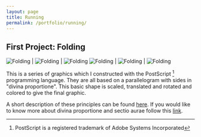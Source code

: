 ```yaml
---
layout: page
title: Running
permalink: /portfolio/running/
---
```


<h2>First Project: Folding</h2>

![Folding](/assets/img/exp.jpg) | ![Folding](/assets/img/yellow.jpg) | ![Folding](/assets/img/simply.jpg) 
![Folding](/assets/img/goldinv.jpg) | ![Folding](/assets/img/yellowinv.jpg) | ![Folding](/assets/img/simplyinv.jpg) 


This is a series of graphics which I constructed with the PostScript [^1] programming language.
They are all based on a parallelogram with sides in "divina proportione". This basic shape is scaled, translated and rotated and colored to give the final graphic.

A short description of these principles can be found [here](/pdf/folding.pdf).
If you would like to know more about divina proportione and sectio aurae follow this [link](/pdf/divisioD.pdf).

[^1]: PostScript is a registered trademark of Adobe Systems Incorporated
